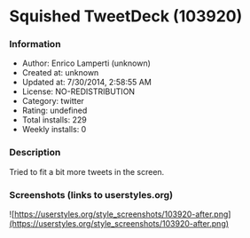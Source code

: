 # Squished TweetDeck (103920)

### Information
- Author: Enrico Lamperti (unknown)
- Created at: unknown
- Updated at: 7/30/2014, 2:58:55 AM
- License: NO-REDISTRIBUTION
- Category: twitter
- Rating: undefined
- Total installs: 229
- Weekly installs: 0


### Description
Tried to fit a bit more tweets in the screen.


### Screenshots (links to userstyles.org)
![https://userstyles.org/style_screenshots/103920-after.png](https://userstyles.org/style_screenshots/103920-after.png)


